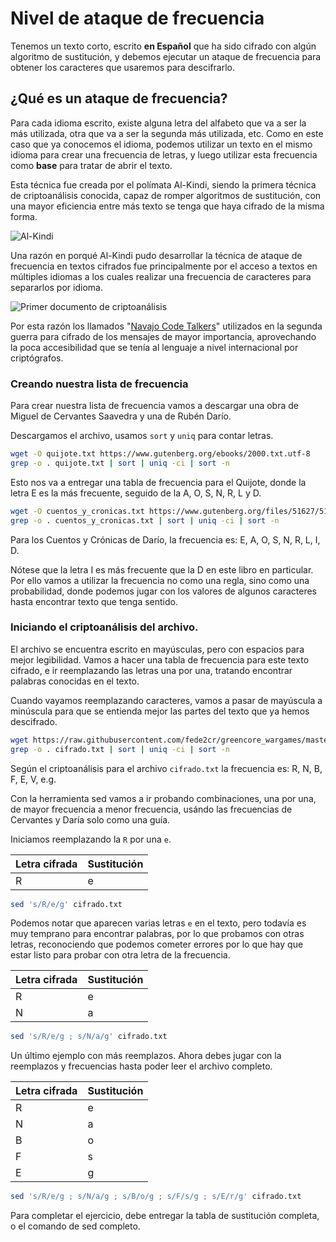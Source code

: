 # Nivel de ataque de frecuencia

Tenemos un texto corto, escrito **en Español** que ha sido cifrado con algún algoritmo de sustitución, y debemos ejecutar un ataque de frecuencia para obtener los caracteres que usaremos para descifrarlo.

## ¿Qué es un ataque de frecuencia?

Para cada idioma escrito, existe alguna letra del alfabeto que va a ser la más utilizada, otra que va a ser la segunda más utilizada, etc. Como en este caso que ya conocemos el idioma, podemos utilizar un texto en el mismo idioma para crear una frecuencia de letras, y luego utilizar esta frecuencia como **base** para tratar de abrir el texto.

Esta técnica fue creada por el polímata Al-Kindi, siendo la primera técnica de criptoanálisis conocida, capaz de romper algoritmos de sustitución, con una mayor eficiencia entre más texto se tenga que haya cifrado de la misma forma.

![Al-Kindi](https://upload.wikimedia.org/wikipedia/commons/e/e5/Al-kindi.jpeg)

Una razón en porqué Al-Kindi pudo desarrollar la técnica de ataque de frecuencia en textos cifrados fue principalmente por el acceso a textos en múltiples idiomas a los cuales realizar una frecuencia de caracteres para separarlos por idioma.

![Primer documento de criptoanálisis](https://upload.wikimedia.org/wikipedia/commons/7/76/Al-kindi_cryptographic.png)

Por esta razón los llamados "[Navajo Code Talkers](https://en.wikipedia.org/wiki/Code_talker#Navajo_code_talkers)" utilizados en la segunda guerra para cifrado de los mensajes de mayor importancia, aprovechando la poca accesibilidad que se tenía al lenguaje a nivel internacional por criptógrafos.

### Creando **nuestra** lista de frecuencia

Para crear nuestra lista de frecuencia vamos a descargar una obra de Miguel de Cervantes Saavedra y una de Rubén Darío.

Descargamos el archivo, usamos ``sort`` y ``uniq`` para contar letras.

```bash
wget -O quijote.txt https://www.gutenberg.org/ebooks/2000.txt.utf-8
grep -o . quijote.txt | sort | uniq -ci | sort -n
```
Esto nos va a entregar una tabla de frecuencia para el Quijote, donde la letra E es la más frecuente, seguido de la A, O, S, N, R, L y D.

```bash
wget -O cuentos_y_cronicas.txt https://www.gutenberg.org/files/51627/51627-0.txt
grep -o . cuentos_y_cronicas.txt | sort | uniq -ci | sort -n
```

Para los Cuentos y Crónicas de Darío, la frecuencia es: E, A, O, S, N, R, L, I, D.

Nótese que la letra I es más frecuente que la D en este libro en particular. Por ello vamos a utilizar la frecuencia no como una regla, sino como una probabilidad, donde podemos jugar con los valores de algunos caracteres hasta encontrar texto que tenga sentido.

### Iniciando el criptoanálisis del archivo.

El archivo se encuentra escrito en mayúsculas, pero con espacios para mejor legibilidad. Vamos a hacer una tabla de frecuencia para este texto cifrado, e ir reemplazando las letras una por una, tratando encontrar palabras conocidas en el texto.

Cuando vayamos reemplazando caracteres, vamos a pasar de mayúscula a minúscula para que se entienda mejor las partes del texto que ya hemos descifrado.

```bash
wget https://raw.githubusercontent.com/fede2cr/greencore_wargames/master/tutoriales/ataque_frecuencia/cifrado.txt
grep -o . cifrado.txt | sort | uniq -ci | sort -n
```

Según el criptoanálisis para el archivo ``cifrado.txt`` la frecuencia es: R, N, B, F, E, V, e.g.

Con la herramienta sed vamos a ir probando combinaciones, una por una, de mayor frecuencia a menor frecuencia, usándo las frecuencias de Cervantes y Daría solo como una guía.

Iniciamos reemplazando la ``R`` por una ``e``.

Letra cifrada | Sustitución
--------------|-------
R             | e

```bash
sed 's/R/e/g' cifrado.txt
```

Podemos notar que aparecen varias letras ``e`` en el texto, pero todavía es muy temprano para encontrar palabras, por lo que probamos con otras letras, reconociendo que podemos cometer errores por lo que hay que estar listo para probar con otra letra de la frecuencia.

Letra cifrada | Sustitución
--------------|-------
R             | e
N             | a

```bash
sed 's/R/e/g ; s/N/a/g' cifrado.txt
```

Un último ejemplo con más reemplazos. Ahora debes jugar con la reemplazos y frecuencias hasta poder leer el archivo completo.

Letra cifrada | Sustitución
--------------|-------
R             | e
N             | a
B             | o 
F             | s
E             | g

```bash
sed 's/R/e/g ; s/N/a/g ; s/B/o/g ; s/F/s/g ; s/E/r/g' cifrado.txt
```

Para completar el ejercicio, debe entregar la tabla de sustitución completa, o el comando de sed completo.

